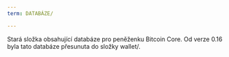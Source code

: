 ```yaml
---
term: DATABÁZE/

---
```

Stará složka obsahující databáze pro peněženku Bitcoin Core. Od verze 0.16 byla tato databáze přesunuta do složky wallet/.